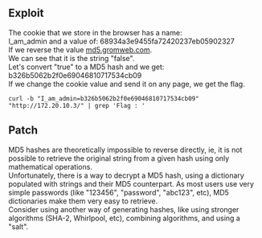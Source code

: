 ## Exploit

The cookie that we store in the browser has a name:<br> I_am_admin and a value of: 68934a3e9455fa72420237eb05902327<br>
If we reverse the value [md5.gromweb.com](https://md5.gromweb.com/).<br> We can see that it is the string "false".<br>
Let's convert "true" to a MD5 hash and we get: b326b5062b2f0e69046810717534cb09<br>
If we change the cookie value and send it on any page, we get the flag.

`curl -b "I_am_admin=b326b5062b2f0e69046810717534cb09" "http://172.20.10.3/" | grep 'Flag : '`

## Patch
MD5 hashes are theoretically impossible to reverse directly, ie, it is not possible to retrieve the original string from a given hash using only mathematical operations. <br>
Unfortunately, there is a way to decrypt a MD5 hash, using a dictionary populated with strings and their MD5 counterpart. As most users use very simple passwords (like "123456", "password", "abc123", etc), MD5 dictionaries make them very easy to retrieve. <br>
Consider using another way of generating hashes, like using stronger algorithms (SHA-2, Whirlpool, etc), combining algorithms, and using a "salt". 